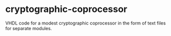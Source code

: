 # cryptographic-coprocessor
VHDL code for a modest cryptographic coprocessor in the form of text files for separate modules.
